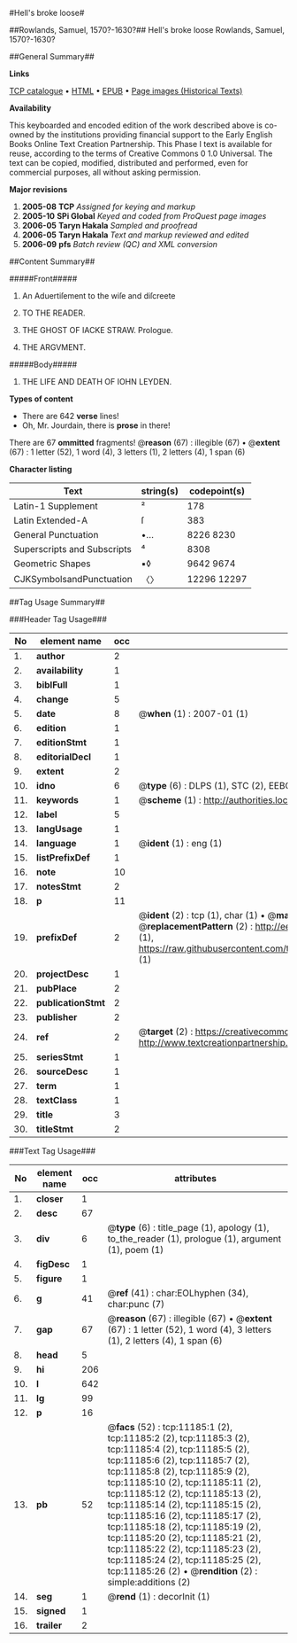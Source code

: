 #Hell's broke loose#

##Rowlands, Samuel, 1570?-1630?##
Hell's broke loose
Rowlands, Samuel, 1570?-1630?

##General Summary##

**Links**

[TCP catalogue](http://www.ota.ox.ac.uk/tcp/)  • 
[HTML](http://tei.it.ox.ac.uk/tcp/Texts-HTML/free/A11/A11118.html)  • 
[EPUB](http://tei.it.ox.ac.uk/tcp/Texts-EPUB/free/A11/A11118.epub) • 
[Page images (Historical Texts)](https://data.historicaltexts.jisc.ac.uk/view?pubId=eebo-99846232e&pageId=eebo-99846232e-11185-1)

**Availability**

This keyboarded and encoded edition of the
	       work described above is co-owned by the institutions
	       providing financial support to the Early English Books
	       Online Text Creation Partnership. This Phase I text is
	       available for reuse, according to the terms of Creative
	       Commons 0 1.0 Universal. The text can be copied,
	       modified, distributed and performed, even for
	       commercial purposes, all without asking permission.

**Major revisions**

1. __2005-08__ __TCP__ *Assigned for keying and markup*
1. __2005-10__ __SPi Global__ *Keyed and coded from ProQuest page images*
1. __2006-05__ __Taryn Hakala__ *Sampled and proofread*
1. __2006-05__ __Taryn Hakala__ *Text and markup reviewed and edited*
1. __2006-09__ __pfs__ *Batch review (QC) and XML conversion*

##Content Summary##

#####Front#####

1. An Aduertiſement to the wiſe and diſcreete

1. TO THE READER.

1. THE GHOST OF IACKE STRAW. Prologue.

1. THE ARGVMENT.

#####Body#####

1. THE LIFE AND DEATH OF IOHN LEYDEN.

**Types of content**

  * There are 642 **verse** lines!
  * Oh, Mr. Jourdain, there is **prose** in there!

There are 67 **ommitted** fragments! 
 @__reason__ (67) : illegible (67)  •  @__extent__ (67) : 1 letter (52), 1 word (4), 3 letters (1), 2 letters (4), 1 span (6)

**Character listing**


|Text|string(s)|codepoint(s)|
|---|---|---|
|Latin-1 Supplement|²|178|
|Latin Extended-A|ſ|383|
|General Punctuation|•…|8226 8230|
|Superscripts             and Subscripts|⁴|8308|
|Geometric Shapes|▪◊|9642 9674|
|CJKSymbolsandPunctuation|〈〉|12296 12297|

##Tag Usage Summary##

###Header Tag Usage###

|No|element name|occ|attributes|
|---|---|---|---|
|1.|__author__|2||
|2.|__availability__|1||
|3.|__biblFull__|1||
|4.|__change__|5||
|5.|__date__|8| @__when__ (1) : 2007-01 (1)|
|6.|__edition__|1||
|7.|__editionStmt__|1||
|8.|__editorialDecl__|1||
|9.|__extent__|2||
|10.|__idno__|6| @__type__ (6) : DLPS (1), STC (2), EEBO-CITATION (1), PROQUEST (1), VID (1)|
|11.|__keywords__|1| @__scheme__ (1) : http://authorities.loc.gov/ (1)|
|12.|__label__|5||
|13.|__langUsage__|1||
|14.|__language__|1| @__ident__ (1) : eng (1)|
|15.|__listPrefixDef__|1||
|16.|__note__|10||
|17.|__notesStmt__|2||
|18.|__p__|11||
|19.|__prefixDef__|2| @__ident__ (2) : tcp (1), char (1)  •  @__matchPattern__ (2) : ([0-9\-]+):([0-9IVX]+) (1), (.+) (1)  •  @__replacementPattern__ (2) : http://eebo.chadwyck.com/downloadtiff?vid=$1&page=$2 (1), https://raw.githubusercontent.com/textcreationpartnership/Texts/master/tcpchars.xml#$1 (1)|
|20.|__projectDesc__|1||
|21.|__pubPlace__|2||
|22.|__publicationStmt__|2||
|23.|__publisher__|2||
|24.|__ref__|2| @__target__ (2) : https://creativecommons.org/publicdomain/zero/1.0/ (1), http://www.textcreationpartnership.org/docs/. (1)|
|25.|__seriesStmt__|1||
|26.|__sourceDesc__|1||
|27.|__term__|1||
|28.|__textClass__|1||
|29.|__title__|3||
|30.|__titleStmt__|2||


###Text Tag Usage###

|No|element name|occ|attributes|
|---|---|---|---|
|1.|__closer__|1||
|2.|__desc__|67||
|3.|__div__|6| @__type__ (6) : title_page (1), apology (1), to_the_reader (1), prologue (1), argument (1), poem (1)|
|4.|__figDesc__|1||
|5.|__figure__|1||
|6.|__g__|41| @__ref__ (41) : char:EOLhyphen (34), char:punc (7)|
|7.|__gap__|67| @__reason__ (67) : illegible (67)  •  @__extent__ (67) : 1 letter (52), 1 word (4), 3 letters (1), 2 letters (4), 1 span (6)|
|8.|__head__|5||
|9.|__hi__|206||
|10.|__l__|642||
|11.|__lg__|99||
|12.|__p__|16||
|13.|__pb__|52| @__facs__ (52) : tcp:11185:1 (2), tcp:11185:2 (2), tcp:11185:3 (2), tcp:11185:4 (2), tcp:11185:5 (2), tcp:11185:6 (2), tcp:11185:7 (2), tcp:11185:8 (2), tcp:11185:9 (2), tcp:11185:10 (2), tcp:11185:11 (2), tcp:11185:12 (2), tcp:11185:13 (2), tcp:11185:14 (2), tcp:11185:15 (2), tcp:11185:16 (2), tcp:11185:17 (2), tcp:11185:18 (2), tcp:11185:19 (2), tcp:11185:20 (2), tcp:11185:21 (2), tcp:11185:22 (2), tcp:11185:23 (2), tcp:11185:24 (2), tcp:11185:25 (2), tcp:11185:26 (2)  •  @__rendition__ (2) : simple:additions (2)|
|14.|__seg__|1| @__rend__ (1) : decorInit (1)|
|15.|__signed__|1||
|16.|__trailer__|2||
